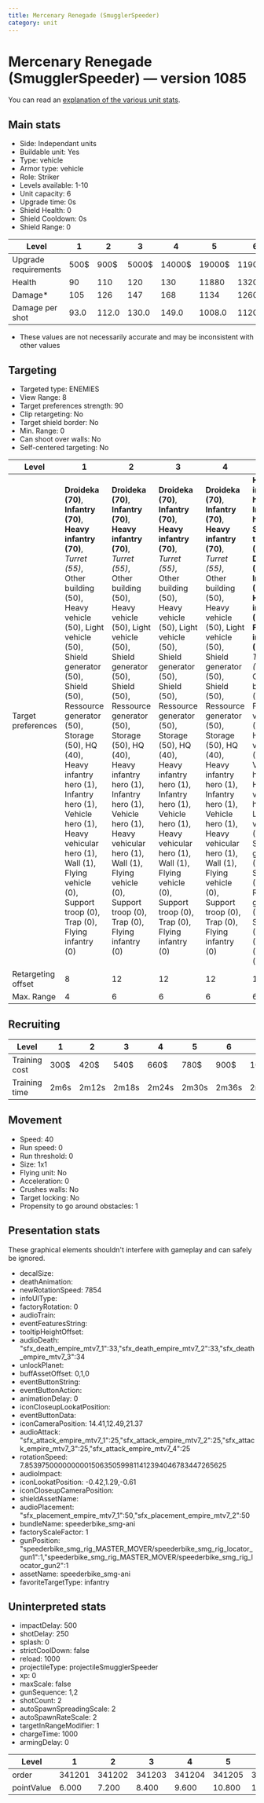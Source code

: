 ```yaml
---
title: Mercenary Renegade (SmugglerSpeeder)
category: unit
---
```


# Mercenary Renegade (SmugglerSpeeder) — version 1085

You can read an [explanation  of the various unit stats](unitexplained.md).

## Main stats

  * Side: Independant units
  * Buildable unit: Yes
  * Type: vehicle
  * Armor type: vehicle
  * Role: Striker
  * Levels available: 1-10
  * Unit capacity: 6
  * Upgrade time: 0s
  * Shield Health: 0
  * Shield Cooldown: 0s
  * Shield Range: 0

|Level               |1   |2    |3    |4     |5     |6      |7      |8      |9       |10      |
|--------------------|----|-----|-----|------|------|-------|-------|-------|--------|--------|
|Upgrade requirements|500$|900$ |5000$|14000$|19000$|119000$|186000$|363000$|1130000$|1947000$|
|Health              |90  |110  |120  |130   |11880 |13200  |14520  |15840  |17160   |19800   |
|Damage*             |105 |126  |147  |168   |1134  |1260   |1386   |1512   |1638    |1890    |
|Damage per shot     |93.0|112.0|130.0|149.0 |1008.0|1120.0 |1232.0 |1344.0 |1456.0  |1680.0  |

* These values are not necessarily accurate and may be inconsistent with other values

## Targeting

  * Targeted type: ENEMIES
  * View Range: 8
  * Target preferences strength: 90
  * Clip retargeting: No
  * Target shield border: No
  * Min. Range: 0
  * Can shoot over walls: No
  * Self-centered targeting: No

|Level             |1                                                                                                                                                                                                                                                                                                                                                                                                     |2                                                                                                                                                                                                                                                                                                                                                                                                     |3                                                                                                                                                                                                                                                                                                                                                                                                     |4                                                                                                                                                                                                                                                                                                                                                                                                     |5                                                                                                                                                                                                                                                                                                                                                                                                                            |6                                                                                                                                                                                                                                                                                                                                                                                                                            |7                                                                                                                                                                                                                                                                                                                                                                                                                            |8                                                                                                                                                                                                                                                                                                                                                                                                                            |9                                                                                                                                                                                                                                                                                                                                                                                                                            |10                                                                                                                                                                                                                                                                                                                                                                                                                           |
|------------------|------------------------------------------------------------------------------------------------------------------------------------------------------------------------------------------------------------------------------------------------------------------------------------------------------------------------------------------------------------------------------------------------------|------------------------------------------------------------------------------------------------------------------------------------------------------------------------------------------------------------------------------------------------------------------------------------------------------------------------------------------------------------------------------------------------------|------------------------------------------------------------------------------------------------------------------------------------------------------------------------------------------------------------------------------------------------------------------------------------------------------------------------------------------------------------------------------------------------------|------------------------------------------------------------------------------------------------------------------------------------------------------------------------------------------------------------------------------------------------------------------------------------------------------------------------------------------------------------------------------------------------------|-----------------------------------------------------------------------------------------------------------------------------------------------------------------------------------------------------------------------------------------------------------------------------------------------------------------------------------------------------------------------------------------------------------------------------|-----------------------------------------------------------------------------------------------------------------------------------------------------------------------------------------------------------------------------------------------------------------------------------------------------------------------------------------------------------------------------------------------------------------------------|-----------------------------------------------------------------------------------------------------------------------------------------------------------------------------------------------------------------------------------------------------------------------------------------------------------------------------------------------------------------------------------------------------------------------------|-----------------------------------------------------------------------------------------------------------------------------------------------------------------------------------------------------------------------------------------------------------------------------------------------------------------------------------------------------------------------------------------------------------------------------|-----------------------------------------------------------------------------------------------------------------------------------------------------------------------------------------------------------------------------------------------------------------------------------------------------------------------------------------------------------------------------------------------------------------------------|-----------------------------------------------------------------------------------------------------------------------------------------------------------------------------------------------------------------------------------------------------------------------------------------------------------------------------------------------------------------------------------------------------------------------------|
|Target preferences|**Droideka (70)**, **Infantry (70)**, **Heavy infantry (70)**, _Turret (55)_, Other building (50), Heavy vehicle (50), Light vehicle (50), Shield generator (50), Shield (50), Ressource generator (50), Storage (50), HQ (40), Heavy infantry hero (1), Infantry hero (1), Vehicle hero (1), Heavy vehicular hero (1), Wall (1), Flying vehicle (0), Support troop (0), Trap (0), Flying infantry (0)|**Droideka (70)**, **Infantry (70)**, **Heavy infantry (70)**, _Turret (55)_, Other building (50), Heavy vehicle (50), Light vehicle (50), Shield generator (50), Shield (50), Ressource generator (50), Storage (50), HQ (40), Heavy infantry hero (1), Infantry hero (1), Vehicle hero (1), Heavy vehicular hero (1), Wall (1), Flying vehicle (0), Support troop (0), Trap (0), Flying infantry (0)|**Droideka (70)**, **Infantry (70)**, **Heavy infantry (70)**, _Turret (55)_, Other building (50), Heavy vehicle (50), Light vehicle (50), Shield generator (50), Shield (50), Ressource generator (50), Storage (50), HQ (40), Heavy infantry hero (1), Infantry hero (1), Vehicle hero (1), Heavy vehicular hero (1), Wall (1), Flying vehicle (0), Support troop (0), Trap (0), Flying infantry (0)|**Droideka (70)**, **Infantry (70)**, **Heavy infantry (70)**, _Turret (55)_, Other building (50), Heavy vehicle (50), Light vehicle (50), Shield generator (50), Shield (50), Ressource generator (50), Storage (50), HQ (40), Heavy infantry hero (1), Infantry hero (1), Vehicle hero (1), Heavy vehicular hero (1), Wall (1), Flying vehicle (0), Support troop (0), Trap (0), Flying infantry (0)|**Heavy infantry hero (70)**, **Infantry hero (70)**, **Support troop (70)**, **Droideka (70)**, **Infantry (70)**, **Heavy infantry (70)**, **Flying infantry (70)**, _Turret (55)_, Other building (50), Flying vehicle (50), Heavy vehicle (50), Vehicle hero (50), Heavy vehicular hero (50), Light vehicle (50), Shield generator (50), Shield (50), Ressource generator (50), Storage (50), HQ (40), Wall (1), Trap (0)|**Heavy infantry hero (70)**, **Infantry hero (70)**, **Support troop (70)**, **Droideka (70)**, **Infantry (70)**, **Heavy infantry (70)**, **Flying infantry (70)**, _Turret (55)_, Other building (50), Flying vehicle (50), Heavy vehicle (50), Vehicle hero (50), Heavy vehicular hero (50), Light vehicle (50), Shield generator (50), Shield (50), Ressource generator (50), Storage (50), HQ (40), Wall (1), Trap (0)|**Heavy infantry hero (70)**, **Infantry hero (70)**, **Support troop (70)**, **Droideka (70)**, **Infantry (70)**, **Heavy infantry (70)**, **Flying infantry (70)**, _Turret (55)_, Other building (50), Flying vehicle (50), Heavy vehicle (50), Vehicle hero (50), Heavy vehicular hero (50), Light vehicle (50), Shield generator (50), Shield (50), Ressource generator (50), Storage (50), HQ (40), Wall (1), Trap (0)|**Heavy infantry hero (70)**, **Infantry hero (70)**, **Support troop (70)**, **Droideka (70)**, **Infantry (70)**, **Heavy infantry (70)**, **Flying infantry (70)**, _Turret (55)_, Other building (50), Flying vehicle (50), Heavy vehicle (50), Vehicle hero (50), Heavy vehicular hero (50), Light vehicle (50), Shield generator (50), Shield (50), Ressource generator (50), Storage (50), HQ (40), Wall (1), Trap (0)|**Heavy infantry hero (70)**, **Infantry hero (70)**, **Support troop (70)**, **Droideka (70)**, **Infantry (70)**, **Heavy infantry (70)**, **Flying infantry (70)**, _Turret (55)_, Other building (50), Flying vehicle (50), Heavy vehicle (50), Vehicle hero (50), Heavy vehicular hero (50), Light vehicle (50), Shield generator (50), Shield (50), Ressource generator (50), Storage (50), HQ (40), Wall (1), Trap (0)|**Heavy infantry hero (70)**, **Infantry hero (70)**, **Support troop (70)**, **Droideka (70)**, **Infantry (70)**, **Heavy infantry (70)**, **Flying infantry (70)**, _Turret (55)_, Other building (50), Flying vehicle (50), Heavy vehicle (50), Vehicle hero (50), Heavy vehicular hero (50), Light vehicle (50), Shield generator (50), Shield (50), Ressource generator (50), Storage (50), HQ (40), Wall (1), Trap (0)|
|Retargeting offset|8                                                                                                                                                                                                                                                                                                                                                                                                     |12                                                                                                                                                                                                                                                                                                                                                                                                    |12                                                                                                                                                                                                                                                                                                                                                                                                    |12                                                                                                                                                                                                                                                                                                                                                                                                    |12                                                                                                                                                                                                                                                                                                                                                                                                                           |12                                                                                                                                                                                                                                                                                                                                                                                                                           |12                                                                                                                                                                                                                                                                                                                                                                                                                           |12                                                                                                                                                                                                                                                                                                                                                                                                                           |12                                                                                                                                                                                                                                                                                                                                                                                                                           |12                                                                                                                                                                                                                                                                                                                                                                                                                           |
|Max. Range        |4                                                                                                                                                                                                                                                                                                                                                                                                     |6                                                                                                                                                                                                                                                                                                                                                                                                     |6                                                                                                                                                                                                                                                                                                                                                                                                     |6                                                                                                                                                                                                                                                                                                                                                                                                     |6                                                                                                                                                                                                                                                                                                                                                                                                                            |6                                                                                                                                                                                                                                                                                                                                                                                                                            |6                                                                                                                                                                                                                                                                                                                                                                                                                            |6                                                                                                                                                                                                                                                                                                                                                                                                                            |6                                                                                                                                                                                                                                                                                                                                                                                                                            |6                                                                                                                                                                                                                                                                                                                                                                                                                            |

## Recruiting

|Level        |1   |2    |3    |4    |5    |6    |7    |8    |9    |10   |
|-------------|----|-----|-----|-----|-----|-----|-----|-----|-----|-----|
|Training cost|300$|420$ |540$ |660$ |780$ |900$ |1020$|1140$|1260$|1380$|
|Training time|2m6s|2m12s|2m18s|2m24s|2m30s|2m36s|2m42s|2m48s|2m54s|3m   |

## Movement

  * Speed: 40
  * Run speed: 0
  * Run threshold: 0
  * Size: 1x1
  * Flying unit: No
  * Acceleration: 0
  * Crushes walls: No
  * Target locking: No
  * Propensity to go around obstacles: 1

## Presentation stats

These graphical elements shouldn't interfere with gameplay and can safely be ignored.

  * decalSize: 
  * deathAnimation: 
  * newRotationSpeed: 7854
  * infoUIType: 
  * factoryRotation: 0
  * audioTrain: 
  * eventFeaturesString: 
  * tooltipHeightOffset: 
  * audioDeath: "sfx_death_empire_mtv7_1":33,"sfx_death_empire_mtv7_2":33,"sfx_death_empire_mtv7_3":34
  * unlockPlanet: 
  * buffAssetOffset: 0,1,0
  * eventButtonString: 
  * eventButtonAction: 
  * animationDelay: 0
  * iconCloseupLookatPosition: 
  * eventButtonData: 
  * iconCameraPosition: 14.41,12.49,21.37
  * audioAttack: "sfx_attack_empire_mtv7_1":25,"sfx_attack_empire_mtv7_2":25,"sfx_attack_empire_mtv7_3":25,"sfx_attack_empire_mtv7_4":25
  * rotationSpeed: 7.8539750000000001506350599811412394046783447265625
  * audioImpact: 
  * iconLookatPosition: -0.42,1.29,-0.61
  * iconCloseupCameraPosition: 
  * shieldAssetName: 
  * audioPlacement: "sfx_placement_empire_mtv7_1":50,"sfx_placement_empire_mtv7_2":50
  * bundleName: speederbike_smg-ani
  * factoryScaleFactor: 1
  * gunPosition: "speederbike_smg_rig_MASTER_MOVER/speederbike_smg_rig_locator_gun1":1,"speederbike_smg_rig_MASTER_MOVER/speederbike_smg_rig_locator_gun2":1
  * assetName: speederbike_smg-ani
  * favoriteTargetType: infantry

## Uninterpreted stats

  * impactDelay: 500
  * shotDelay: 250
  * splash: 0
  * strictCoolDown: false
  * reload: 1000
  * projectileType: projectileSmugglerSpeeder
  * xp: 0
  * maxScale: false
  * gunSequence: 1,2
  * shotCount: 2
  * autoSpawnSpreadingScale: 2
  * autoSpawnRateScale: 2
  * targetInRangeModifier: 1
  * chargeTime: 1000
  * armingDelay: 0

|Level     |1     |2     |3     |4     |5     |6     |7     |8     |9     |10    |
|----------|------|------|------|------|------|------|------|------|------|------|
|order     |341201|341202|341203|341204|341205|341206|341207|341208|341209|341210|
|pointValue|6.000 |7.200 |8.400 |9.600 |10.800|12.000|13.200|14.400|15.600|18.000|

